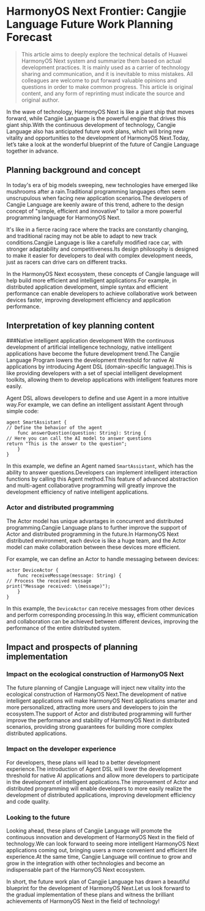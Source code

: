 # HarmonyOS Next Frontier: Cangjie Language Future Work Planning Forecast
> This article aims to deeply explore the technical details of Huawei HarmonyOS Next system and summarize them based on actual development practices.
It is mainly used as a carrier of technology sharing and communication, and it is inevitable to miss mistakes. All colleagues are welcome to put forward valuable opinions and questions in order to make common progress.
This article is original content, and any form of reprinting must indicate the source and original author.

In the wave of technology, HarmonyOS Next is like a giant ship that moves forward, while Cangjie Language is the powerful engine that drives this giant ship.With the continuous development of technology, Cangjie Language also has anticipated future work plans, which will bring new vitality and opportunities to the development of HarmonyOS Next.Today, let’s take a look at the wonderful blueprint of the future of Cangjie Language together in advance.

## Planning background and concept
In today's era of big models sweeping, new technologies have emerged like mushrooms after a rain.Traditional programming languages ​​often seem unscrupulous when facing new application scenarios.The developers of Cangjie Language are keenly aware of this trend, adhere to the design concept of "simple, efficient and innovative" to tailor a more powerful programming language for HarmonyOS Next.

It's like in a fierce racing race where the tracks are constantly changing, and traditional racing may not be able to adapt to new track conditions.Cangjie Language is like a carefully modified race car, with stronger adaptability and competitiveness.Its design philosophy is designed to make it easier for developers to deal with complex development needs, just as racers can drive cars on different tracks.

In the HarmonyOS Next ecosystem, these concepts of Cangjie language will help build more efficient and intelligent applications.For example, in distributed application development, simple syntax and efficient performance can enable developers to achieve collaborative work between devices faster, improving development efficiency and application performance.

## Interpretation of key planning content
###Native intelligent application development
With the continuous development of artificial intelligence technology, native intelligent applications have become the future development trend.The Cangjie Language Program lowers the development threshold for native AI applications by introducing Agent DSL (domain-specific language).This is like providing developers with a set of special intelligent development toolkits, allowing them to develop applications with intelligent features more easily.

Agent DSL allows developers to define and use Agent in a more intuitive way.For example, we can define an intelligent assistant Agent through simple code:

```cj
agent SmartAssistant {
// Define the behavior of the agent
    func answerQuestion(question: String): String {
// Here you can call the AI ​​model to answer questions
return "This is the answer to the question";
    }
}
```

In this example, we define an Agent named `SmartAssistant`, which has the ability to answer questions.Developers can implement intelligent interaction functions by calling this Agent method.This feature of advanced abstraction and multi-agent collaborative programming will greatly improve the development efficiency of native intelligent applications.

### Actor and distributed programming
The Actor model has unique advantages in concurrent and distributed programming.Cangjie Language plans to further improve the support of Actor and distributed programming in the future.In HarmonyOS Next distributed environment, each device is like a huge team, and the Actor model can make collaboration between these devices more efficient.

For example, we can define an Actor to handle messaging between devices:

```cj
actor DeviceActor {
    func receiveMessage(message: String) {
// Process the received message
print("Message received: \(message)");
    }
}
```

In this example, the `DeviceActor` can receive messages from other devices and perform corresponding processing.In this way, efficient communication and collaboration can be achieved between different devices, improving the performance of the entire distributed system.

## Impact and prospects of planning implementation
### Impact on the ecological construction of HarmonyOS Next
The future planning of Cangjie Language will inject new vitality into the ecological construction of HarmonyOS Next.The development of native intelligent applications will make HarmonyOS Next applications smarter and more personalized, attracting more users and developers to join the ecosystem.The support of Actor and distributed programming will further improve the performance and stability of HarmonyOS Next in distributed scenarios, providing strong guarantees for building more complex distributed applications.

### Impact on the developer experience
For developers, these plans will lead to a better development experience.The introduction of Agent DSL will lower the development threshold for native AI applications and allow more developers to participate in the development of intelligent applications.The improvement of Actor and distributed programming will enable developers to more easily realize the development of distributed applications, improving development efficiency and code quality.

### Looking to the future
Looking ahead, these plans of Cangjie Language will promote the continuous innovation and development of HarmonyOS Next in the field of technology.We can look forward to seeing more intelligent HarmonyOS Next applications coming out, bringing users a more convenient and efficient life experience.At the same time, Cangjie Language will continue to grow and grow in the integration with other technologies and become an indispensable part of the HarmonyOS Next ecosystem.

In short, the future work plan of Cangjie Language has drawn a beautiful blueprint for the development of HarmonyOS Next.Let us look forward to the gradual implementation of these plans and witness the brilliant achievements of HarmonyOS Next in the field of technology!
